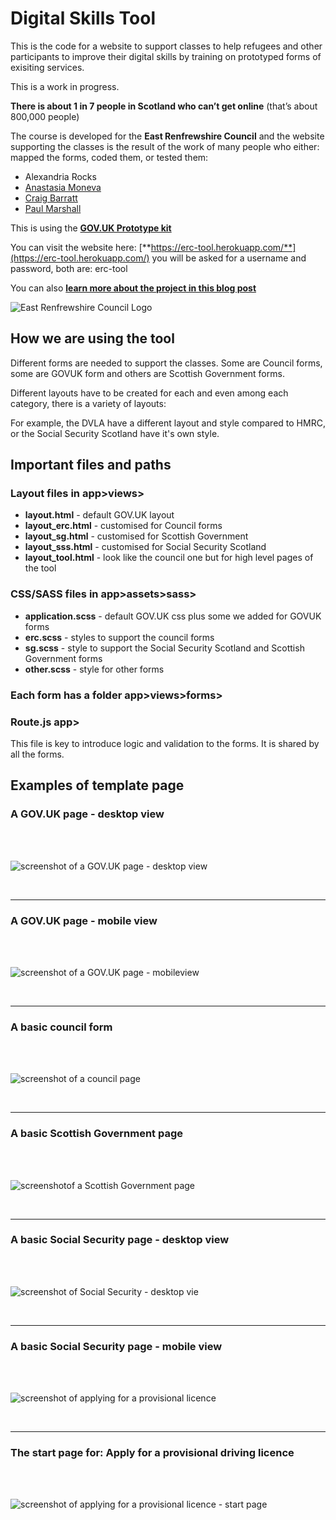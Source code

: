 # Digital Skills Tool

This is the code for a website to support classes to help refugees and other participants to improve their digital skills by training on prototyped forms of exisiting services.

This is a work in progress.

**There is about 1 in 7 people in Scotland who can’t get online** (that’s about 800,000 people)

The course is developed for the **East Renfrewshire Council** and the website supporting the classes is the result of the work of many people who either: mapped the forms, coded them, or tested them:
- Alexandria Rocks
- [Anastasia Moneva](https://www.linkedin.com/in/anastasia-moneva-6b192189/)
- [Craig Barratt](https://www.linkedin.com/in/craig-barratt-softdev/)
- [Paul Marshall](https://www.linkedin.com/in/paulkmarshall/)



This is using the [**GOV.UK Prototype kit**](https://govuk-prototype-kit.herokuapp.com/docs)

You can visit the website here: [**https://erc-tool.herokuapp.com/**](https://erc-tool.herokuapp.com/) you will be asked for a username and password, both are: erc-tool

You can also [**learn more about the project in this blog post**](https://blog.chezleskrus.com/2020/05/06/improving-digital-skills-building-a-tool-with-the-govuk-prototype-kit)



![East Renfrewshire Council Logo](/app/assets/images/ERC/erclogo.png)



## How we are using the tool

Different forms are needed to support the classes. Some are Council forms, some are GOVUK form and others are Scottish Government forms.

Different layouts have to be created for each and even among each category, there is a variety of layouts:

For example, the DVLA have a different layout and style compared to HMRC, or the Social Security Scotland have it's own style.

## Important files and paths

### Layout files in app>views>

- **layout.html** - default GOV.UK layout
- **layout_erc.html** - customised for Council forms
- **layout_sg.html** - customised for Scottish Government
- **layout_sss.html** - customised for Social Security Scotland
- **layout_tool.html** - look like the council one but for high level pages of the tool

### CSS/SASS files in app>assets>sass>
- **application.scss** - default GOV.UK css plus some we added for GOVUK forms
- **erc.scss** - styles to support the council forms
- **sg.scss** - style to support the Social Security Scotland and Scottish Government forms
- **other.scss** - style for other forms

### Each form has a folder app>views>forms>

### Route.js app>

This file is key to introduce logic and validation to the forms. It is shared by all the forms.

## Examples of template page

### A GOV.UK page - desktop view
<br><br>

![screenshot of a GOV.UK page - desktop view](/app/assets/images/document-the-tool/screen-desktop-govuk.png)

<br><hr>

### A GOV.UK page - mobile view
<br><br>

![screenshot of a GOV.UK page - mobileview](/app/assets/images/document-the-tool/screen-mobile-govuk.png)

<br><hr>

### A basic council form
<br><br>

![screenshot of a council page](/app/assets/images/document-the-tool/screen-council.png)

<br><hr>

### A basic Scottish Government page
<br><br>

![screenshotof a Scottish Government page](/app/assets/images/document-the-tool/screen-sg.png)

<br><hr>

### A basic Social Security page - desktop view
<br><br>

![screenshot of Social Security - desktop vie](/app/assets/images/document-the-tool/screen-desktop-sss.png)

<br><hr>

### A basic Social Security page - mobile view
<br><br>

![screenshot of applying for a provisional licence](/app/assets/images/document-the-tool/screen-DVLA-1.png)

<br><hr>

### The start page for: Apply for a provisional driving licence
<br><br>

![screenshot of applying for a provisional licence - start page](/app/assets/images/document-the-tool/screen-DVLA-2.png)
